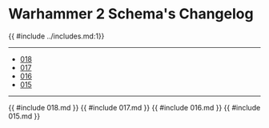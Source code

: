 # Warhammer 2 Schema's Changelog

{{ #include ../includes.md:1}}

-----------------------------------
- [018](#018)
- [017](#017)
- [016](#016)
- [015](#015)

-----------------------------------
{{ #include 018.md }}
{{ #include 017.md }}
{{ #include 016.md }}
{{ #include 015.md }}

